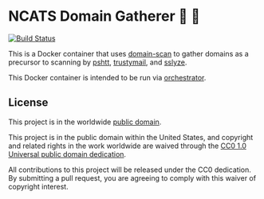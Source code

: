 # NCATS Domain Gatherer :notebook: :file_folder: #

[![Build Status](https://travis-ci.com/cisagov/gatherer.svg?branch=develop)](https://travis-ci.com/cisagov/gatherer)

This is a Docker container that uses
[domain-scan](https://github.com/18F/domain-scan) to gather domains as
a precursor to scanning by [pshtt](https://github.com/cisagov/pshtt),
[trustymail](https://github.com/cisagov/trustymail), and
[sslyze](https://github.com/nabla-c0d3/sslyze).

This Docker container is intended to be run via
[orchestrator](https://github.com/cisagov/orchestrator).

## License ##

This project is in the worldwide [public domain](LICENSE.md).

This project is in the public domain within the United States, and
copyright and related rights in the work worldwide are waived through
the [CC0 1.0 Universal public domain
dedication](https://creativecommons.org/publicdomain/zero/1.0/).

All contributions to this project will be released under the CC0
dedication. By submitting a pull request, you are agreeing to comply
with this waiver of copyright interest.
